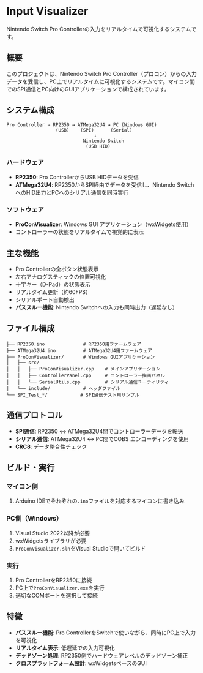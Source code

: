 # Input Visualizer

Nintendo Switch Pro Controllerの入力をリアルタイムで可視化するシステムです。

## 概要

このプロジェクトは、Nintendo Switch Pro Controller（プロコン）からの入力データを受信し、PC上でリアルタイムに可視化するシステムです。マイコン間でのSPI通信とPC向けのGUIアプリケーションで構成されています。

## システム構成

```
Pro Controller → RP2350 → ATMega32U4 → PC (Windows GUI)
                  (USB)    (SPI)      (Serial)
                                ↓
                            Nintendo Switch
                             (USB HID)
```

### ハードウェア
- **RP2350**: Pro ControllerからUSB HIDデータを受信
- **ATMega32U4**: RP2350からSPI経由でデータを受信し、Nintendo SwitchへのHID出力とPCへのシリアル通信を同時実行

### ソフトウェア
- **ProConVisualizer**: Windows GUI アプリケーション（wxWidgets使用）
- コントローラーの状態をリアルタイムで視覚的に表示

## 主な機能

- Pro Controllerの全ボタン状態表示
- 左右アナログスティックの位置可視化
- 十字キー（D-Pad）の状態表示
- リアルタイム更新（約60FPS）
- シリアルポート自動検出
- **パススルー機能**: Nintendo Switchへの入力も同時出力（遅延なし）

## ファイル構成

```
├── RP2350.ino              # RP2350用ファームウェア
├── ATMega32U4.ino          # ATMega32U4用ファームウェア
├── ProConVisualizer/       # Windows GUIアプリケーション
│   ├── src/
│   │   ├── ProConVisualizer.cpp    # メインアプリケーション
│   │   ├── ControllerPanel.cpp     # コントローラー描画パネル
│   │   └── SerialUtils.cpp         # シリアル通信ユーティリティ
│   └── include/            # ヘッダファイル
└── SPI_Test_*/            # SPI通信テスト用サンプル
```

## 通信プロトコル

- **SPI通信**: RP2350 ↔ ATMega32U4間でコントローラーデータを転送
- **シリアル通信**: ATMega32U4 ↔ PC間でCOBS エンコーディングを使用
- **CRC8**: データ整合性チェック

## ビルド・実行

### マイコン側
1. Arduino IDEでそれぞれの`.ino`ファイルを対応するマイコンに書き込み

### PC側（Windows）
1. Visual Studio 2022以降が必要
2. wxWidgetsライブラリが必要
3. `ProConVisualizer.sln`をVisual Studioで開いてビルド

### 実行
1. Pro ControllerをRP2350に接続
2. PC上で`ProConVisualizer.exe`を実行
3. 適切なCOMポートを選択して接続

## 特徴

- **パススルー機能**: Pro ControllerをSwitchで使いながら、同時にPC上で入力を可視化
- **リアルタイム表示**: 低遅延での入力可視化
- **デッドゾーン処理**: RP2350側でハードウェアレベルのデッドゾーン補正
- **クロスプラットフォーム設計**: wxWidgetsベースのGUI
